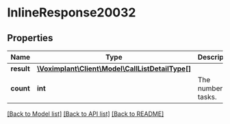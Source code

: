 # InlineResponse20032

## Properties
Name | Type | Description | Notes
------------ | ------------- | ------------- | -------------
**result** | [**\Voximplant\Client\Model\CallListDetailType[]**](CallListDetailType.md) |  | [optional] 
**count** | **int** | The number of tasks. | [optional] 

[[Back to Model list]](../README.md#documentation-for-models) [[Back to API list]](../README.md#documentation-for-api-endpoints) [[Back to README]](../README.md)


